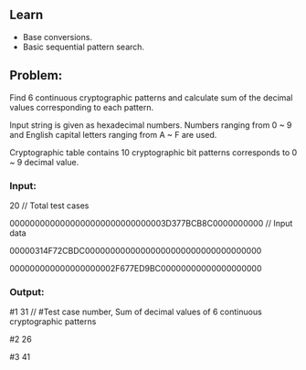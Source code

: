 ## Learn
- Base conversions.
- Basic sequential pattern search.



## Problem:
Find 6 continuous cryptographic patterns and calculate sum of the decimal values corresponding to each pattern.

Input string is given as hexadecimal numbers. Numbers ranging from 0 ~ 9 and English capital letters ranging from A ~ F are used.

Cryptographic table contains 10 cryptographic bit patterns corresponds to 0 ~ 9 decimal value.



### Input:

20    // Total test cases

0000000000000000000000000000003D377BCB8C0000000000    // Input data

00000314F72CBDC00000000000000000000000000000000000

000000000000000000002F677ED9BC00000000000000000000



### Output:
#1 31   // #Test case number, Sum of decimal values of 6 continuous cryptographic patterns

#2 26

#3 41
